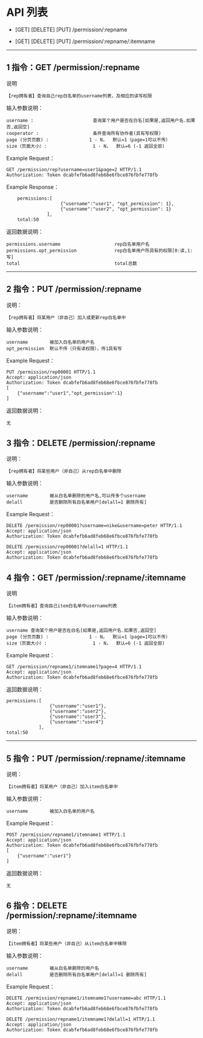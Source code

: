 # API 列表
	
	
- [GET] [DELETE] [PUT] /permission/:repname

- [GET] [DELETE] [PUT] /permission/:repname/:itemname

	
----------

##  1 指令：GET /permission/:repname

说明

	【rep拥有者】查询自己rep白名单的username列表，及相应的读写权限

输入参数说明：
	
	username :                      查询某个用户是否在白名[如果是,返回用户名.如果否,返回空]
	cooperator :                    条件查询所有协作者(具有写权限)
    page (分页页数) : 				1 - N，  默认=1（page=1可以不传）
    size（页面大小）: 				1 - N，  默认=6 (-1 返回全部)
    
Example Request：

	GET /permission/rep?username=user1&page=2 HTTP/1.1 
	Authorization: Token dcabfefb6ad8feb68e6fbce876fbfe778fb

Example Response：
	
	    permissions:[
		                {"username":"user1", "opt_permission": 1},	
		                {"username":"user2", "opt_permission": 1}
	               ],
	    total:50             

返回数据说明：

	permissions.username					rep白名单用户名
	permissions.opt_permission				rep白名单用户所具有的权限[0:读,1:写]
	total                                   total总数

----------

## 2 指令：PUT /permission/:repname
	
说明：
	
	【rep拥有者】将某用户（非自己）加入或更新rep白名单中

输入参数说明：

	username 		被加入白名单的用户名
	opt_permission	默认不传（只有读权限），传1具有写
	
Example Request：

	PUT /permission/rep00001 HTTP/1.1 
	Accept: application/json
	Authorization: Token dcabfefb6ad8feb68e6fbce876fbfe778fb
	[
		{"username":"user1","opt_permission":1}
	]

返回数据说明：
	
	无
		
## 3 指令：DELETE /permission/:repname
	
说明：
	
	【rep拥有者】将某些用户（非自己）从rep白名单中删除

输入参数说明：

	username 		被从白名单删除的用户名,可以传多个username
	delall          是否删除所有白名单用户[delall=1 删除所有]
   
Example Request：

	DELETE /permission/rep00001?username=nike&username=peter HTTP/1.1 
	Accept: application/json
	Authorization: Token dcabfefb6ad8feb68e6fbce876fbfe778fb
	
	DELETE /permission/rep00001?delall=1 HTTP/1.1 
    Accept: application/json
    Authorization: Token dcabfefb6ad8feb68e6fbce876fbfe778fb
	
## 4 指令：GET /permission/:repname/:itemname

说明

	【item拥有者】查询自己item白名单中username列表

输入参数说明：
	
	username 查询某个用户是否在白名[如果是,返回用户名.如果否,返回空]
    page (分页页数) : 				1 - N，  默认=1（page=1可以不传）
    size（页面大小）: 				1 - N，  默认=6 (-1 返回全部)

Example Request：

	GET /permission/repname1/itemname1?page=4 HTTP/1.1 
	Accept: application/json
	Authorization: Token dcabfefb6ad8feb68e6fbce876fbfe778fb

返回数据说明：
    
	permissions:[
    		        {"username":"user1"},	
    		        {"username":"user2"},
    		        {"username":"user3"},	
                    {"username":"user4"}
    	        ],
    total:50             
	
----------

## 5 指令：PUT /permission/:repname/:itemname
	
说明：
	
	【item拥有者】将某用户（非自己）加入item白名单中

输入参数说明：

	username 		被加入白名单的用户名
	
Example Request：

	POST /permission/repname1/itemname1 HTTP/1.1 
	Accept: application/json
	Authorization: Token dcabfefb6ad8feb68e6fbce876fbfe778fb
	[
	    {"username":"user1"}
	]

返回数据说明：
	
	无

## 6 指令：DELETE /permission/:repname/:itemname
	
说明：
	
	【item拥有者】将某些用户（非自己）从item白名单中移除

输入参数说明：

	username 		被从白名单删除的用户名
	delall          是否删除所有白名单用户[delall=1 删除所有]
   
Example Request：

	DELETE /permission/repname1/itemname1?username=abc HTTP/1.1 
	Accept: application/json
	Authorization: Token dcabfefb6ad8feb68e6fbce876fbfe778fb
    
    DELETE /permission/repname1/itemname1?delall=1 HTTP/1.1 
    Accept: application/json
    Authorization: Token dcabfefb6ad8feb68e6fbce876fbfe778fb